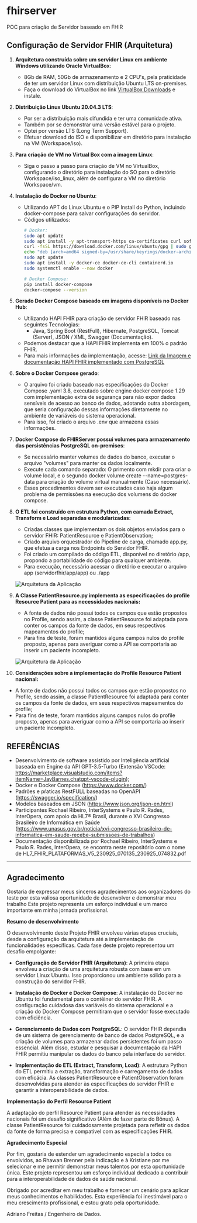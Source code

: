 # fhirserver
POC para criação de Servidor baseado em FHIR

## Configuração de Servidor FHIR (Arquitetura)

1. **Arquitetura construída sobre um servidor Linux em ambiente Windows utilizando Oracle VirtualBox**:
   - 8Gb de RAM, 50Gb de armazenamento e 2 CPU's, pela praticidade de ter um servidor Linux com distribuição Ubuntu LTS on-premises.
   - Faça o download do VirtualBox no link [VirtualBox Downloads](https://www.virtualbox.org/wiki/Downloads) e instale.

2. **Distribuição Linux Ubuntu 20.04.3 LTS**:
   - Por ser a distribuição mais difundida e ter uma comunidade ativa.
   - Também por se demonstrar uma versão estável para o projeto.
   - Optei por versão LTS (Long Term Support).
   - Efetuar download do ISO e disponibilizar em diretório para instalação na VM (Workspace/iso).

3. **Para criação de VM no Virtual Box com a imagem Linux**:
   - Siga o passo a passo para criação de VM no VirtualBox, configurando o diretório para instalação do SO para o diretório Workspace/iso_linux, além de configurar a VM no diretório Workspace/vm.

4. **Instalação do Docker no Ubuntu**:
   - Utilizando APT do Linux Ubuntu e o PIP Install do Python, incluindo docker-compose para salvar configurações do servidor.
   - Códigos utilizados:
     ```bash
     # Docker:
     sudo apt update
     sudo apt install -y apt-transport-https ca-certificates curl software-properties-common
     curl -fsSL https://download.docker.com/linux/ubuntu/gpg | sudo gpg --dearmor -o /usr/share/keyrings/docker-archive-keyring.gpg
     echo "deb [arch=amd64 signed-by=/usr/share/keyrings/docker-archive-keyring.gpg] https://download.docker.com/linux/ubuntu $(lsb_release -cs) stable" | sudo tee /etc/apt/sources.list.d/docker.list > /dev/null
     sudo apt update
     sudo apt install -y docker-ce docker-ce-cli containerd.io
     sudo systemctl enable --now docker

     # Docker Compose:
     pip install docker-compose
     docker-compose --version
     ```

5. **Gerado Docker Compose baseado em imagens disponíveis no Docker Hub**:
   - Utilizando HAPI FHIR para criação de servidor FHIR baseado nas seguintes Tecnologias:
     - Java, Spring Boot (RestFull), Hibernate, PostgreSQL, Tomcat (Server), JSON / XML, Swagger (Documentação).
   - Podemos destacar que a HAPI FHIR implementa em 100% o padrão FHIR.
   - Para mais informações da implementação, acesse: [Link da Imagem e documentação HAPI FHIR implementado com PostgreSQL](https://hub.docker.com/r/hapiproject/hapi)

6. **Sobre o Docker Compose gerado**:
   - O arquivo foi criado baseado nas especificações do Docker Compose .yaml 3.8, executado sobre engine docker compose 1.29 com implementação extra de segurança para não expor dados sensíveis de acesso ao banco de dados, adotando outra abordagem, que seria configuração dessas informações diretamente no ambiente de variáveis do sistema operacional.
   - Para isso, foi criado o arquivo .env que armazena essas informações.

7. **Docker Compose do FHIRServer possui volumes para armazenamento das persistências PostgreSQL on-premises**:
   - Se necessário manter volumes de dados do banco, executar o arquivo "volumes" para manter os dados localmente.
   - Execute cada comando separado: O primento com mkdir para criar o volume local, e o segundo docker volume create --name=postgres-data para criação do volume virtual manualmente (Caso necessário).
   - Esses procedimentos devem ser executados caso haja algum problema de permissões na execução dos volumens do docker compose.
  
8. **O ETL foi construído em estrutura Python, com camada Extract, Transform e Load separadas e modularizadas:**
   - Criadas classes que implementam os dois objetos enviados para o servidor FHIR: PatientResource e PatientObservation;
   - Criado arquivo orquestrador do Pipeline de carga, chamado app.py, que efetua a carga nos Endpoints do Servidor FHIR.
   - Foi criado um compilado do código ETL, disponível no diretório /app, propondo a portabilidade do código para qualquer ambiente.
   - Para execução, necessário acessar o diretório e executar o arquivo app (servidorfhir/app/app) ou ./app
   
   ![Arquitetura da Aplicação](arquitetura_aplicacao.png)
   
9. **A Classe PatientResource.py implementa as especificações do profile Resource Patient para as necessidades nacionais:**
   - A fonte de dados não possui todos os campos que estão propostos no Profile, sendo assim, a classe PatientResource foi adaptada para conter os campos da fonte de dados, em seus respectivos mapeamentos do profile;
   - Para fins de teste, foram mantidos alguns campos nulos do profile proposto, apenas para averiguar como a API se comportaria ao inserir um paciente incompleto.
   
   ![Arquitetura da Aplicação](profile_patientresource.png)
   
10. **Considerações sobre a implementação do Profile Resource Patient nacional:**
   - A fonte de dados não possui todos os campos que estão propostos no Profile, sendo assim, a classe PatientResource foi adaptada para conter os campos da fonte de dados, em seus respectivos mapeamentos do profile;
   - Para fins de teste, foram mantidos alguns campos nulos do profile proposto, apenas para averiguar como a API se comportaria ao inserir um paciente incompleto.

## REFERÊNCIAS

   - Desenvolvimento de software assistido por Inteligência artificial baseada em Engine da API GPT-3.5-Turbo (Extensão VSCode: https://marketplace.visualstudio.com/items?itemName=JayBarnes.chatgpt-vscode-plugin);
   - Docker e Docker Compose (https://www.docker.com/)
   - Padrões e pŕaticas RestFULL baseadas no OpenAPI (https://swagger.io/specification/)
   - Modelos baseados em JSON (https://www.json.org/json-en.html)
   - Participantes Rochael Ribeiro, InterSystems e Paulo R. Rades, InterOpera, com apoio da HL7® Brasil, durante o XVI Congresso Brasileiro de Informática em Saúde (https://www.unasus.gov.br/noticia/xvi-congresso-brasileiro-de-informatica-em-saude-recebe-submissoes-de-trabalhos)
   - Documentação disponibilizada por Rochael Ribeiro, InterSystems e Paulo R. Rades, InterOpera, se encontra neste repositório com o nome de HL7_FHIR_PLATAFORMAS_V5_230925_070135_230925_074832.pdf
 

----------------------------------------------------------------------------------------------------


## Agradecimento

Gostaria de expressar meus sinceros agradecimentos aos organizadores do teste por esta valiosa oportunidade de desenvolver e demonstrar meu trabalho Este projeto representa um esforço individual e um marco importante em minha jornada profissional.

**Resumo de desenvolvimento**

O desenvolvimento deste Projeto FHIR envolveu várias etapas cruciais, desde a configuração da arquitetura até a implementação de funcionalidades específicas. Cada fase deste projeto representou um desafio empolgante:

- **Configuração de Servidor FHIR (Arquitetura)**: A primeira etapa envolveu a criação de uma arquitetura robusta com base em um servidor Linux Ubuntu. Isso proporcionou um ambiente sólido para a construção do servidor FHIR.

- **Instalação do Docker e Docker Compose**: A instalação do Docker no Ubuntu foi fundamental para o contêiner do servidor FHIR. A configuração cuidadosa das variáveis do sistema operacional e a criação do Docker Compose permitiram que o servidor fosse executado com eficiência.

- **Gerenciamento de Dados com PostgreSQL**: O servidor FHIR dependia de um sistema de gerenciamento de banco de dados PostgreSQL, e a criação de volumes para armazenar dados persistentes foi um passo essencial. Além disso, estudar e pesquisar a documentação da HAPI FHIR permitiu manipular os dados do banco pela interface do servidor.

- **Implementação do ETL (Extract, Transform, Load)**: A estrutura Python do ETL permitiu a extração, transformação e carregamento de dados com eficácia. As classes PatientResource e PatientObservation foram desenvolvidas para atender às especificações do servidor FHIR e garantir a interoperabilidade de dados.

**Implementação do Perfil Resource Patient**

A adaptação do perfil Resource Patient para atender às necessidades nacionais foi um desafio significativo (Além de fazer parte do Bônus). A classe PatientResource foi cuidadosamente projetada para refletir os dados da fonte de forma precisa e compatível com as especificações FHIR.

**Agradecimento Especial**

Por fim, gostaria de estender um agradecimento especial a todos os envolvidos, ao Rhawan Brenner pela indicação e à Kristiane por me selecionar e me permitir demonstrar meus talentos por esta oportunidade única. Este projeto representou um esforço individual dedicado a contribuir para a interoperabilidade de dados de saúde nacional.

Obrigado por acreditar em meu trabalho e fornecer um cenário para aplicar meus conhecimentos e habilidades. Esta experiência foi inestimável para o meu crescimento profissional, e estou grato pela oportunidade.


Adriano Freitas / Engenheiro de Dados.

   
